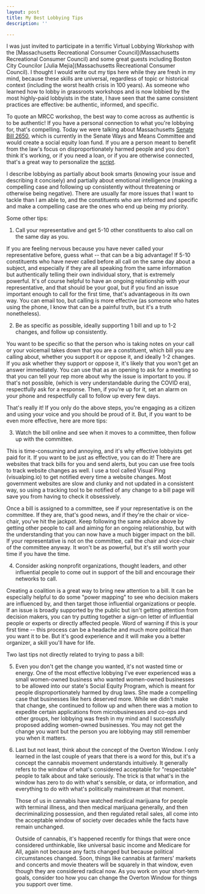 ```yaml
---
layout: post
title: My Best Lobbying Tips
description: ''

---
```

I was just invited to participate in a terrific Virtual Lobbying Workshop with the [Massachusetts Recreational Consumer Council](Massachusetts Recreational Consumer Council) and some great guests including Boston City Councilor [Julia Mejia](Massachusetts Recreational Consumer Council). I thought I would write out my tips here while they are fresh in my mind, because these skills are universal, regardless of topic or historical context (including the worst health crisis in 100 years). As someone who learned how to lobby in grassroots workshops and is now lobbied by the most highly-paid lobbyists in the state, I have seen that the same consistent practices are effective: be authentic, informed, and specific.

To quote an MRCC workshop, the best way to come across as authentic is to be authentic! If you have a personal connection to what you're lobbying for, that's compelling. Today we were talking about Massachusetts [Senate Bill 2650](), which is currently in the Senate Ways and Means Committee and would create a social equity loan fund. If you are a person meant to benefit from the law's focus on disproportionately harmed people and you don't think it's working, or if you need a loan, or if you are otherwise connected, that's a great way to personalize the [script](https://www.facebook.com/maconsumers/photos/pb.1181231695247346.-2207520000../2891837690853396/?type=3&theater).

I describe lobbying as partially about book smarts (knowing your issue and describing it concisely) and partially about emotional intelligence (making a compelling case and following up consistently without threatening or otherwise being negative). There are usually far more issues that I want to tackle than I am able to, and the constituents who are informed and specific and make a compelling case are the ones who end up being my priority.

Some other tips:

1. Call your representative and get 5-10 other constituents to also call on the same day as you.

If you are feeling nervous because you have never called your representative before, guess what -- that can be a big advantage! If 5-10 constituents who have never called before all call on the same day about a subject, and especially if they are all speaking from the same information but authentically telling their own individual story, that is extremely powerful. It's of course helpful to have an ongoing relationship with your representative, and that should be your goal, but if you find an issue important enough to call for the first time, that's advantageous in its own way. You can email too, but calling is more effective (as someone who hates using the phone, I know that can be a painful truth, but it's a truth nonetheless).

2. Be as specific as possible, ideally supporting 1 bill and up to 1-2 changes, and follow up consistently.

You want to be specific so that the person who is taking notes on your call or your voicemail takes down that you are a constituent, which bill you are calling about, whether you support it or oppose it, and ideally 1-2 changes. If you ask whether they support or oppose it, it's likely that you won't get an answer immediately. You can use that as an opening to ask for a meeting so that you can tell your rep more about why the issue is important to you. If that's not possible, (which is very understandable during the COVID era), respectfully ask for a response. Then, if you're up for it, set an alarm on your phone and respectfully call to follow up every few days. 

That's really it! If you only do the above steps, you're engaging as a citizen and using your voice and you should be proud of it. But, if you want to be even more effective, here are more tips:

3. Watch the bill online and see when it moves to a committee, then follow up with the committee.

This is time-consuming and annoying, and it's why effective lobbyists get paid for it. If you want to be just as effective, you can do it! There are websites that track bills for you and send alerts, but you can use free tools to track website changes as well. I use a tool called Visual Ping (visualping.io) to get notified every time a website changes. Most government websites are slow and clunky and not updated in a consistent way, so using a tracking tool to be notified of any change to a bill page will save you from having to check it obsessively. 

Once a bill is assigned to a committee, see if your representative is on the committee. If they are, that's good news, and if they're the chair or vice-chair, you've hit the jackpot. Keep following the same advice above by getting other people to call and aiming for an ongoing relationship, but with the understanding that you can now have a much bigger impact on the bill. If your representative is not on the committee, call the chair and vice-chair of the committee anyway. It won't be as powerful, but it's still worth your time if you have the time.

4. Consider asking nonprofit organizations, thought leaders, and other influential people to come out in support of the bill and encourage their networks to call. 

Creating a coalition is a great way to bring new attention to a bill. It can be especially helpful to do some "power mapping" to see who decision makers are influenced by, and then target those influential organizations or people. If an issue is broadly supported by the public but isn't getting attention from decision makers, you can try putting together a sign-on letter of influential people or experts or directly affected people. Word of warning if this is your first time -- this process can be a headache and much more political than you want it to be. But it's good experience and it will make you a better organizer, a skill you'll have for life.

Two last tips not directly related to trying to pass a bill:

5. Even you don't get the change you wanted, it's not wasted time or energy. One of the most effective lobbying I've ever experienced was a small women-owned business who wanted women-owned businesses to be allowed into our state's Social Equity Program, which is meant for people disproportionately harmed by drug laws. She made a compelling case that businesses like hers deserved more. While we didn't make that change, she continued to follow up and when there was a motion to expedite certain applications from microbusinesses and co-ops and other groups, her lobbying was fresh in my mind and I successfully proposed adding women-owned businesses. You may not get the change you want but the person you are lobbying may still remember you when it matters.

6. Last but not least, think about the concept of the Overton Window. I only learned in the last couple of years that there is a word for this, but it's a concept the cannabis movement understands intuitively. It generally refers to the window of what's considered acceptable for "respectable" people to talk about and take seriously. The trick is that what's in the window has zero to do with what's sensible, or data, or information, and everything to do with what's politically mainstream at that moment. 

   Those of us in cannabis have watched medical marijuana for people with terminal illness, and then medical marijuana generally, and then decriminalizing possession, and then regulated retail sales, all come into the acceptable window of society over decades while the facts have remain unchanged. 

   Outside of cannabis, it's happened recently for things that were once considered unthinkable, like universal basic income and Medicare for All, again not because any facts changed but because political circumstances changed. Soon, things like cannabis at farmers' markets and concerts and movie theaters will be squarely in that window, even though they are considered radical now. As you work on your short-term goals, consider too how you can change the Overton Window for things you support over time.